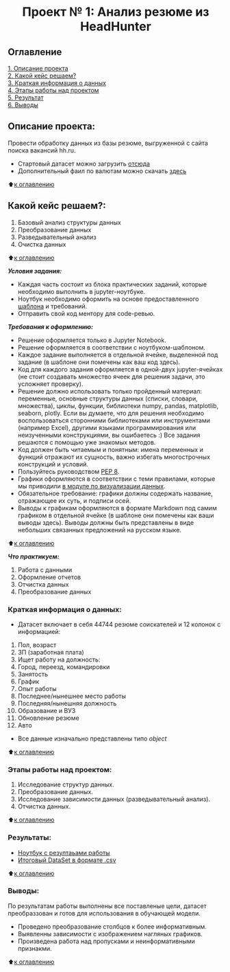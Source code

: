 # <center> Проект № 1: Анализ резюме из HeadHunter

## Оглавление
[1. Описание проекта](https://github.com/g1dcs/sf_hw_g1dcs/blob/main/project_1/README.md#Описание-проекта)\
[2. Какой кейс решаем?](https://github.com/g1dcs/sf_hw_g1dcs/blob/main/project_1/README.md#Какой-кейс-решаем)\
[3. Краткая информация о данных](https://github.com/g1dcs/sf_hw_g1dcs/blob/main/project_1/README.md#Краткая-информация-о-данных)\
[4. Этапы работы над проектом](https://github.com/g1dcs/sf_hw_g1dcs/blob/main/project_1/README.md#Этапы-работы-над-проектом)\
[5. Результат](https://github.com/g1dcs/sf_hw_g1dcs/blob/main/project_1/README.md#Результаты)\
[6. Выводы](https://github.com/g1dcs/sf_hw_g1dcs/blob/main/project_1/README.md#Выводы)

## Описание проекта:
Провести обработку данных из базы резюме, выгруженной с сайта поиска вакансий hh.ru.
- Стартовый датасет можно загрузить [отсюда](https://drive.google.com/file/d/1rBjGq6jhFInQdtLGg7kNpJBywLL1NGzi/view?usp=sharing)
- Дополнительный фаил по валютам можно скачать [здесь](https://drive.google.com/file/d/1R6ZI0fnHRPxe7NqcSUNH2pg22wtWfB9B/view?usp=sharing)

:arrow_up:[к оглавлению](https://github.com/g1dcs/sf_hw_g1dcs/blob/main/project_1/README.md#Оглавление)

## Какой кейс решаем?:

1. Базовый анализ структуры данных
2. Преобразование данных
3. Разведывательный анализ
4. Очистка данных

:arrow_up:[к оглавлению](https://github.com/g1dcs/sf_hw_g1dcs/blob/main/project_1/README.md#-оглавление)

***Условия задания:***
- Каждая часть состоит из блока практических заданий, которые необходимо выполнить в jupyter-ноутбуке.
- Ноутбук необходимо оформить на основе предоставленного [шаблона](https://lms.skillfactory.ru/assets/courseware/v1/1577d067038f8073197105c174f05822/asset-v1:SkillFactory+DSPR-2.0+14JULY2021+type@asset+block/Project-1._%D0%9D%D0%BE%D1%83%D1%82%D0%B1%D1%83%D0%BA-%D1%88%D0%B0%D0%B1%D0%BB%D0%BE%D0%BD.ipynb) и требований.
- Отправить свой код ментору для code-ревью.

***Требования к оформлению:***

- Решение оформляется только в Jupyter Notebook.
- Решение оформляется в соответствии с ноутбуком-шаблоном.
- Каждое задание выполняется в отдельной ячейке, выделенной под задание (в шаблоне они помечены как ваш код здесь).
- Код для каждого задания оформляется в одной-двух jupyter-ячейках (не стоит создавать множество ячеек для решения задачи, это усложняет проверку).
- Решение должно использовать только пройденный материал: переменные, основные структуры данных (списки, словари, множества), циклы, функции, библиотеки numpy, pandas, matplotlib, seaborn, plotly. Если вы думаете, что для решения необходимо воспользоваться сторонними библиотеками или инструментами (например Excel), другими языками программирования или неизученными конструкциями, вы ошибаетесь :) Все задания решаются с помощью уже знакомых методов.
- Код должен быть читаемым и понятным: имена переменных и функций отражают их сущность, важно избегать многострочных конструкций и условий.
- Пользуйтесь руководством [PEP 8](https://lms.skillfactory.ru/courses/course-v1:SkillFactory+DSPR-2.0+14JULY2021/jump_to_id/958c1e42860d475999e9f9381dfe8b5a).
- Графики оформляются в соответствии с теми правилами, которые мы приводили [в модуле по визуализации данных](https://lms.skillfactory.ru/courses/course-v1:SkillFactory+DSPR-2.0+14JULY2021/jump_to_id/1fa00a018157484a9bae5d4557ef3e7c).
- Обязательное требование: графики должны содержать название, отражающее их суть, и подписи осей.
- Выводы к графикам оформляются в формате Markdown под самим графиком в отдельной ячейке (в шаблоне они помечены как ваши выводы здесь). Выводы должны быть представлены в виде небольших связанных предложений на русском языке.

:arrow_up:[к оглавлению](https://github.com/g1dcs/sf_hw_g1dcs/blob/main/project_1/README.md#Оглавление)

***Что практикуем:***

1. Работа с данными
2. Оформление отчетов
3. Отчистка данных
4. Преобразование данных

### Краткая информация о данных:

- Датасет включает в себя 44744 резюме соискателей и 12 колонок с информацией:
1. Пол, возраст
2. ЗП (заработная плата)
3. Ищет работу на должность:
4. Город, переезд, командировки
5. Занятость
6. График
7. Опыт работы
8. Последнее/нынешнее место работы
9. Последняя/нынешняя должность
10. Образование и ВУЗ
11. Обновление резюме
12. Авто
- Все данные изначально представлены типо *object*

:arrow_up:[к оглавлению](https://github.com/g1dcs/sf_hw_g1dcs/blob/main/project_1/README.md#Оглавление)

### Этапы работы над проектом:

1. Исследование структур данных.
2. Преобразование данных.
3. Исследование зависимости данных (разведывательный анализ).
4. Отчистка данных.

:arrow_up:[к оглавлению](https://github.com/g1dcs/sf_hw_g1dcs/blob/main/project_1/README.md#Оглавление)

### Результаты:

- [Ноутбук с резултаьами работы](https://github.com/g1dcs/sf_hw_g1dcs/blob/main/project_1/Project-1.ipynb)
- [Итоговый DataSet в формате .csv](https://github.com/g1dcs/sf_hw_g1dcs/blob/main/project_1/dst-3.0_16_1_hh_database_cleared.csv)

:arrow_up:[к оглавлению](https://github.com/g1dcs/sf_hw_g1dcs/blob/main/project_1/README.md#Оглавление)

### Выводы:

По результатам работы выполнены все поставленые цели, датасет преобраззован и готов для использования в обучающей модели.

- Проведено преобразование столбцов к более информативным.
- Выявленны зависимости с изображением нагляных графиков.
- Произведена работа над пропусками и неинформативными признакми.

:arrow_up:[к оглавлению](https://github.com/g1dcs/sf_hw_g1dcs/blob/main/project_1/README.md#Оглавление)
